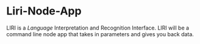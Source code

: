 # Liri-Node-App
LIRI is a _Language_ Interpretation and Recognition Interface. LIRI will be a command line node app that takes in parameters and gives you back data.

